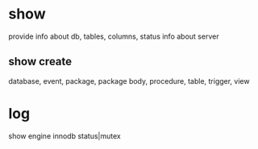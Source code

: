 # show
provide info about db, tables, columns, status info about server

## show create
database, event, package, package body, procedure, table, trigger, view


# log
show engine innodb status|mutex




















